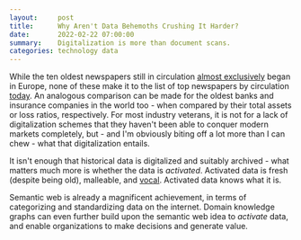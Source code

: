 ```yaml
---
layout:     post
title:      Why Aren't Data Behemoths Crushing It Harder?
date:       2022-02-22 07:00:00
summary:    Digitalization is more than document scans.
categories: technology data
---
```


While the ten oldest newspapers still in circulation [almost exclusively](https://en.wikipedia.org/wiki/List_of_the_oldest_newspapers) began in Europe, none of these make it to the list of top newspapers by circulation [today](https://en.wikipedia.org/wiki/List_of_newspapers_by_circulation). An analogous comparison can be made for the oldest banks and insurance companies in the world too - when compared by their total assets or loss ratios, respectively. 
For most industry veterans, it is not for a lack of digitalization schemes that they haven't been able to conquer modern markets completely, but - and I'm obviously biting off a lot more than I can chew - what that digitalization entails. 

It isn't enough that historical data is digitalized and suitably archived - what matters much more is whether the data is _activated_. 
Activated data is fresh (despite being old), malleable, and [vocal](https://saahil.github.io/technology/philosophy/data/2022/02/10/metaphors).
Activated data knows what it is.

Semantic web is already a magnificent achievement, in terms of categorizing and standardizing data on the internet. Domain knowledge graphs can even further build upon the semantic web idea to _activate_ data, and enable organizations to make decisions and generate value. 
